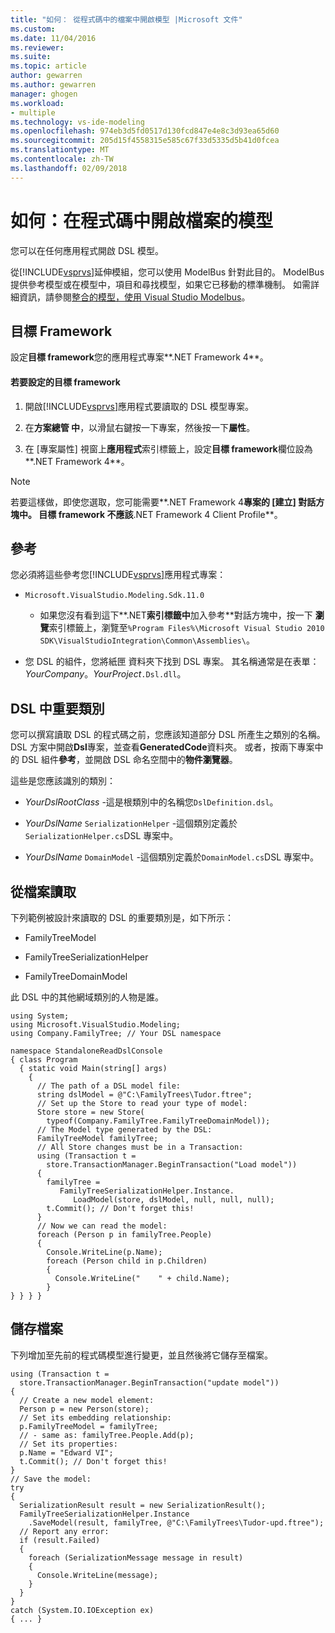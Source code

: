 ```yaml
---
title: "如何： 從程式碼中的檔案中開啟模型 |Microsoft 文件"
ms.custom: 
ms.date: 11/04/2016
ms.reviewer: 
ms.suite: 
ms.topic: article
author: gewarren
ms.author: gewarren
manager: ghogen
ms.workload:
- multiple
ms.technology: vs-ide-modeling
ms.openlocfilehash: 974eb3d5fd0517d130fcd847e4e8c3d93ea65d60
ms.sourcegitcommit: 205d15f4558315e585c67f33d5335d5b41d0fcea
ms.translationtype: MT
ms.contentlocale: zh-TW
ms.lasthandoff: 02/09/2018
---
```

# <a name="how-to-open-a-model-from-file-in-program-code"></a>如何：在程式碼中開啟檔案的模型
您可以在任何應用程式開啟 DSL 模型。  
  
 從[!INCLUDE[vsprvs](../code-quality/includes/vsprvs_md.md)]延伸模組，您可以使用 ModelBus 針對此目的。 ModelBus 提供參考模型或在模型中，項目和尋找模型，如果它已移動的標準機制。 如需詳細資訊，請參閱[整合的模型，使用 Visual Studio Modelbus](../modeling/integrating-models-by-using-visual-studio-modelbus.md)。  
  
## <a name="target-framework"></a>目標 Framework  
 設定**目標 framework**您的應用程式專案**.NET Framework 4**。  
  
#### <a name="to-set-the-target-framework"></a>若要設定的目標 framework  
  
1.  開啟[!INCLUDE[vsprvs](../code-quality/includes/vsprvs_md.md)]應用程式要讀取的 DSL 模型專案。  
  
2.  在**方案總管 中**，以滑鼠右鍵按一下專案，然後按一下**屬性**。  
  
3.  在 [專案屬性] 視窗上**應用程式**索引標籤上，設定**目標 framework**欄位設為**.NET Framework 4**。  
  
> [!NOTE]
>  若要這樣做，即使您選取，您可能需要**.NET Framework 4**專案的 [建立] 對話方塊中。 目標 framework 不應該**.NET Framework 4 Client Profile**。  
  
## <a name="references"></a>參考  
 您必須將這些參考您[!INCLUDE[vsprvs](../code-quality/includes/vsprvs_md.md)]應用程式專案：  
  
-   `Microsoft.VisualStudio.Modeling.Sdk.11.0`  
  
    -   如果您沒有看到這下**.NET**索引標籤中**加入參考**對話方塊中，按一下 **瀏覽**索引標籤上，瀏覽至`%Program Files%\Microsoft Visual Studio 2010 SDK\VisualStudioIntegration\Common\Assemblies\`。  
  
-   您 DSL 的組件，您將紙匣 資料夾下找到 DSL 專案。 其名稱通常是在表單： *YourCompany*。*YourProject*`.Dsl.dll`。  
  
## <a name="important-classes-in-the-dsl"></a>DSL 中重要類別  
 您可以撰寫讀取 DSL 的程式碼之前，您應該知道部分 DSL 所產生之類別的名稱。 DSL 方案中開啟**Dsl**專案，並查看**GeneratedCode**資料夾。 或者，按兩下專案中的 DSL 組件**參考**，並開啟 DSL 命名空間中的**物件瀏覽器**。  
  
 這些是您應該識別的類別：  
  
-   *YourDslRootClass* -這是根類別中的名稱您`DslDefinition.dsl`。  
  
-   *YourDslName* `SerializationHelper` -這個類別定義於`SerializationHelper.cs`DSL 專案中。  
  
-   *YourDslName* `DomainModel` -這個類別定義於`DomainModel.cs`DSL 專案中。  
  
## <a name="reading-from-a-file"></a>從檔案讀取  
 下列範例被設計來讀取的 DSL 的重要類別是，如下所示：  
  
-   FamilyTreeModel  
  
-   FamilyTreeSerializationHelper  
  
-   FamilyTreeDomainModel  
  
 此 DSL 中的其他網域類別的人物是誰。  
  
```  
using System;  
using Microsoft.VisualStudio.Modeling;  
using Company.FamilyTree; // Your DSL namespace  
  
namespace StandaloneReadDslConsole  
{ class Program  
  { static void Main(string[] args)  
    {  
      // The path of a DSL model file:  
      string dslModel = @"C:\FamilyTrees\Tudor.ftree";  
      // Set up the Store to read your type of model:  
      Store store = new Store(  
        typeof(Company.FamilyTree.FamilyTreeDomainModel));  
      // The Model type generated by the DSL:  
      FamilyTreeModel familyTree;  
      // All Store changes must be in a Transaction:  
      using (Transaction t =   
        store.TransactionManager.BeginTransaction("Load model"))  
      {  
        familyTree =   
           FamilyTreeSerializationHelper.Instance.  
              LoadModel(store, dslModel, null, null, null);  
        t.Commit(); // Don't forget this!  
      }  
      // Now we can read the model:  
      foreach (Person p in familyTree.People)  
      {  
        Console.WriteLine(p.Name);   
        foreach (Person child in p.Children)  
        {  
          Console.WriteLine("    " + child.Name);  
        }  
} } } }  
```  
  
## <a name="saving-to-a-file"></a>儲存檔案  
 下列增加至先前的程式碼模型進行變更，並且然後將它儲存至檔案。  
  
```  
using (Transaction t =  
  store.TransactionManager.BeginTransaction("update model"))  
{  
  // Create a new model element:  
  Person p = new Person(store);  
  // Set its embedding relationship:  
  p.FamilyTreeModel = familyTree;  
  // - same as: familyTree.People.Add(p);  
  // Set its properties:  
  p.Name = "Edward VI";  
  t.Commit(); // Don't forget this!  
}  
// Save the model:  
try  
{  
  SerializationResult result = new SerializationResult();  
  FamilyTreeSerializationHelper.Instance  
    .SaveModel(result, familyTree, @"C:\FamilyTrees\Tudor-upd.ftree");  
  // Report any error:  
  if (result.Failed)  
  {  
    foreach (SerializationMessage message in result)  
    {  
      Console.WriteLine(message);  
    }  
  }  
}  
catch (System.IO.IOException ex)  
{ ... }  
```